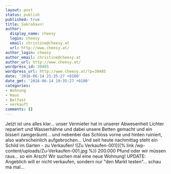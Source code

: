 ```yaml
---
layout: post
status: publish
published: true
title: Sakrahaxn!
author:
  display_name: cheesy
  login: cheesy
  email: christine@cheesy.at
  url: http://www.cheesy.at/
author_login: cheesy
author_email: christine@cheesy.at
author_url: http://www.cheesy.at/
wordpress_id: 30485
wordpress_url: http://www.cheesy.at/?p=30485
date: '2016-06-14 21:35:27 +0100'
date_gmt: '2016-06-14 19:35:27 +0100'
categories:
- Wohnung
- Haus
- Belfast
- verkauft
comments: []
---
```

Jetzt ist uns alles klar... unser Vermieter hat in unserer Abwesenheit Lichter repariert und Wasserhähne und dabei unsere Betten gemacht und ein bisserl zamgeräumt... und nebenbei das Schloss vorne und hinten ruiniert, also wahrscheinlich aufgebrochen...
Und seit heute nachmittag steht ein Schild im Garten - zu Verkaufen!
![Zu Verkaufen-001]({% link /wp-content/uploads/Zu-Verkaufen-001.jpg %})
200.000 Pfund oder wir müssen raus... so ein Arsch! Wir suchen mal eine neue Wohnung!
UPDATE: Angeblich will er nicht verkaufen, sondern nur "den Markt testen"... schau ma mal...
